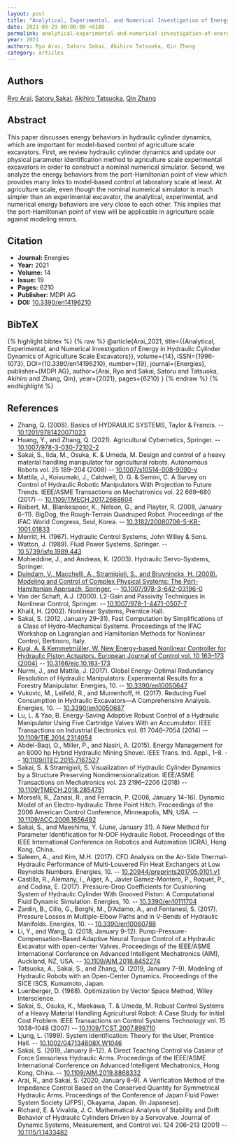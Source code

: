 ```yaml
---
layout: post
title: "Analytical, Experimental, and Numerical Investigation of Energy in Hydraulic Cylinder Dynamics of Agriculture Scale Excavators"
date: 2021-09-29 00:00:00 +0100
permalink: analytical-experimental-and-numerical-investigation-of-energy-in-hydraulic-cylinder-dynamics-of-agriculture-scale-excavators
year: 2021
authors: Ryo Arai, Satoru Sakai, Akihiro Tatsuoka, Qin Zhang
category: articles
---
```

 
## Authors
[Ryo Arai](authors/ryo_arai), [Satoru Sakai](authors/satoru_sakai), [Akihiro Tatsuoka](authors/akihiro_tatsuoka), [Qin Zhang](authors/qin_zhang)
 
## Abstract
This paper discusses energy behaviors in hydraulic cylinder dynamics, which are important for model-based control of agriculture scale excavators. First, we review hydraulic cylinder dynamics and update our physical parameter identification method to agriculture scale experimental excavators in order to construct a nominal numerical simulator. Second, we analyze the energy behaviors from the port-Hamiltonian point of view which provides many links to model-based control at laboratory scale at least. At agriculture scale, even though the nominal numerical simulator is much simpler than an experimental excavator, the analytical, experimental, and numerical energy behaviors are very close to each other. This implies that the port-Hamiltonian point of view will be applicable in agriculture scale against modeling errors.
 
## Citation
- **Journal:** Energies
- **Year:** 2021
- **Volume:** 14
- **Issue:** 19
- **Pages:** 6210
- **Publisher:** MDPI AG
- **DOI:** [10.3390/en14196210](https://doi.org/10.3390/en14196210)
 
## BibTeX
{% highlight bibtex %}
{% raw %}
@article{Arai_2021,
  title={{Analytical, Experimental, and Numerical Investigation of Energy in Hydraulic Cylinder Dynamics of Agriculture Scale Excavators}},
  volume={14},
  ISSN={1996-1073},
  DOI={10.3390/en14196210},
  number={19},
  journal={Energies},
  publisher={MDPI AG},
  author={Arai, Ryo and Sakai, Satoru and Tatsuoka, Akihiro and Zhang, Qin},
  year={2021},
  pages={6210}
}
{% endraw %}
{% endhighlight %}
 
## References
- Zhang, Q. (2008). Basics of HYDRAULIC SYSTEMS, Taylor & Francis. -- [10.1201/9781420071023](https://doi.org/10.1201/9781420071023)
- Huang, Y., and Zhang, Q. (2021). Agricultural Cybernetics, Springer. -- [10.1007/978-3-030-72102-2](https://doi.org/10.1007/978-3-030-72102-2)
- Sakai, S., Iida, M., Osuka, K. & Umeda, M. Design and control of a heavy material handling manipulator for agricultural robots. Autonomous Robots vol. 25 189–204 (2008) -- [10.1007/s10514-008-9090-y](https://doi.org/10.1007/s10514-008-9090-y)
- Mattila, J., Koivumaki, J., Caldwell, D. G. & Semini, C. A Survey on Control of Hydraulic Robotic Manipulators With Projection to Future Trends. IEEE/ASME Transactions on Mechatronics vol. 22 669–680 (2017) -- [10.1109/TMECH.2017.2668604](https://doi.org/10.1109/TMECH.2017.2668604)
- Raibert, M., Blankespoor, K., Nelson, G., and Playter, R. (2008, January 6–11). BigDog, the Rough-Terrain Quadruped Robot. Proceedings of the IFAC World Congress, Seul, Korea. -- [10.3182/20080706-5-KR-1001.01833](https://doi.org/10.3182/20080706-5-KR-1001.01833)
- Merritt, H. (1967). Hydraulic Control Systems, John Willey & Sons.
- Watton, J. (1989). Fluid Power Systems, Springer. -- [10.5739/isfp.1989.443](https://doi.org/10.5739/isfp.1989.443)
- Mohieddine, J., and Andreas, K. (2003). Hydraulic Servo-Systems, Springer.
- [Duindam, V., Macchelli, A., Stramigioli, S., and Bruyninckx, H. (2009). Modeling and Control of Complex Physical Systems: The Port-Hamiltonian Approach, Springer.](modeling-and-control-of-complex-physical-systems) -- [10.1007/978-3-642-03196-0](https://doi.org/10.1007/978-3-642-03196-0)
- Van der Schaft, A.J. (2000). L2-Gain and Passivity Techniques in Nonlinear Control, Springer. -- [10.1007/978-1-4471-0507-7](https://doi.org/10.1007/978-1-4471-0507-7)
- Khalil, H. (2002). Nonlinear Systems, Prentice Hall.
- Sakai, S. (2012, January 29–31). Fast Computation by Simplifications of a Class of Hydro-Mechanical Systems. Proceedings of the IFAC Workshop on Lagrangian and Hamiltonian Methods for Nonlinear Control, Bertinoro, Italy.
- [Kugi, A. & Kemmetmüller, W. New Energy-based Nonlinear Controller for Hydraulic Piston Actuators. European Journal of Control vol. 10 163–173 (2004)](new-energy-based-nonlinear-controller-for-hydraulic-piston-actuators) -- [10.3166/ejc.10.163-173](https://doi.org/10.3166/ejc.10.163-173)
- Nurmi, J., and Mattila, J. (2017). Global Energy-Optimal Redundancy Resolution of Hydraulic Manipulators: Experimental Results for a Forestry Manipulator. Energies, 10. -- [10.3390/en10050647](https://doi.org/10.3390/en10050647)
- Vukovic, M., Leifeld, R., and Murrenhoff, H. (2017). Reducing Fuel Consumption in Hydraulic Excavators—A Comprehensive Analysis. Energies, 10. -- [10.3390/en10050687](https://doi.org/10.3390/en10050687)
- Lu, L. & Yao, B. Energy-Saving Adaptive Robust Control of a Hydraulic Manipulator Using Five Cartridge Valves With an Accumulator. IEEE Transactions on Industrial Electronics vol. 61 7046–7054 (2014) -- [10.1109/TIE.2014.2314054](https://doi.org/10.1109/TIE.2014.2314054)
- Abdel-Baqi, O., Miller, P., and Nasiri, A. (2015). Energy Management for an 8000 hp Hybrid Hydraulic Mining Shovel. IEEE Trans. Ind. Appl., 1–8. -- [10.1109/ITEC.2015.7167527](https://doi.org/10.1109/ITEC.2015.7167527)
- Sakai, S. & Stramigioli, S. Visualization of Hydraulic Cylinder Dynamics by a Structure Preserving Nondimensionalization. IEEE/ASME Transactions on Mechatronics vol. 23 2196–2206 (2018) -- [10.1109/TMECH.2018.2854751](https://doi.org/10.1109/TMECH.2018.2854751)
- Morselli, R., Zanasi, R., and Ferracin, P. (2006, January 14–16). Dynamic Model of an Electro-hydraulic Three Point Hitch. Proceedings of the 2006 American Control Conference, Minneapolis, MN, USA. -- [10.1109/ACC.2006.1656492](https://doi.org/10.1109/ACC.2006.1656492)
- Sakai, S., and Maeshima, Y. (June, January 31). A New Method for Parameter Identification for N-DOF Hydraulic Robot. Proceedings of the IEEE International Conference on Robotics and Automation (ICRA), Hong Kong, China.
- Saleem, A., and Kim, M.H. (2017). CFD Analysis on the Air-Side Thermal-Hydraulic Performance of Multi-Louvered Fin Heat Exchangers at Low Reynolds Numbers. Energies, 10. -- [10.20944/preprints201705.0101.v1](https://doi.org/10.20944/preprints201705.0101.v1)
- Castilla, R., Alemany, I., Alger, A., Javier Gamez-Montero, P., Roquet, P., and Codina, E. (2017). Pressure-Drop Coefficients for Cushioning System of Hydraulic Cylinder With Grooved Piston: A Computational Fluid Dynamic Simulation. Energies, 10. -- [10.3390/en10111704](https://doi.org/10.3390/en10111704)
- Zardin, B., Cillo, G., Borghi, M., D’Adamo, A., and Fontanesi, S. (2017). Pressure Losses in Multiple-Elbow Paths and in V-Bends of Hydraulic Manifolds. Energies, 10. -- [10.3390/en10060788](https://doi.org/10.3390/en10060788)
- Li, Y., and Wang, Q. (2018, January 9–12). Pump-Pressure-Compensation-Based Adaptive Neural Torque Control of a Hydraulic Excavator with open-center Valves. Proceedings of the IEEE/ASME International Conference on Advanced Intelligent Mechatronics (AIM), Auckland, NZ, USA. -- [10.1109/AIM.2018.8452274](https://doi.org/10.1109/AIM.2018.8452274)
- Tatsuoka, A., Sakai, S., and Zhang, Q. (2019, January 7–9). Modeling of Hydraulic Robots with an Open-Center Dynamics. Proceedings of the SICE ISCS, Kumamoto, Japan.
- Luenberger, D. (1968). Optimization by Vector Space Method, Wiley Interscience.
- Sakai, S., Osuka, K., Maekawa, T. & Umeda, M. Robust Control Systems of a Heavy Material Handling Agricultural Robot: A Case Study for Initial Cost Problem. IEEE Transactions on Control Systems Technology vol. 15 1038–1048 (2007) -- [10.1109/TCST.2007.899710](https://doi.org/10.1109/TCST.2007.899710)
- Ljung, L. (1999). System Identification: Theory for the User, Prentice Hall. -- [10.1002/047134608X.W1046](https://doi.org/10.1002/047134608X.W1046)
- Sakai, S. (2019, January 8–12). A Direct Teaching Control via Casimir of Force Sensorless Hydraulic Arms. Proceedings of the IEEE/ASME International Conference on Advanced Intelligent Mechatronics, Hong Kong, China. -- [10.1109/AIM.2019.8868332](https://doi.org/10.1109/AIM.2019.8868332)
- Arai, R., and Sakai, S. (2020, January 8–9). A Verification Method of the Impedance Control Based on the Conserved Quantity for Symmetrical Hydraulic Arms. Proceedings of the Conference of Japan Fluid Power System Society (JFPS), Okayama, Japan. (In Japanese).
- Richard, E. & Vivalda, J. C. Mathematical Analysis of Stability and Drift Behavior of Hydraulic Cylinders Driven by a Servovalve. Journal of Dynamic Systems, Measurement, and Control vol. 124 206–213 (2001) -- [10.1115/1.1433482](https://doi.org/10.1115/1.1433482)

